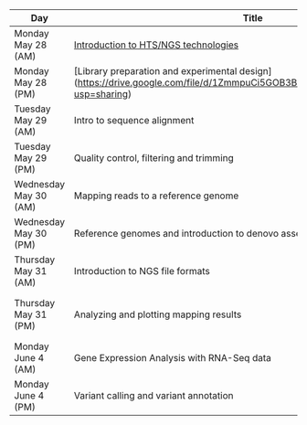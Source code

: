 

| Day | Title | Trainer |
| ------------- | ------------- |------------- |
| Monday May 28 (AM) | [Introduction to HTS/NGS technologies](https://drive.google.com/file/d/1KbKsfF7iB-QNRlTVCLOUFMize1fsdYOK/view?usp=sharing)|Ryan Edward|
| Monday May 28 (PM) | [Library preparation and experimental design] (https://drive.google.com/file/d/1ZmmpuCi5GOB3BaUU4fMt2f2KkuD8AQrY/view?usp=sharing) |Ryan Edward|
| Tuesday May 29 (AM) | Intro to sequence alignment|Laura Gardiner|
| Tuesday May 29 (PM) | Quality control, filtering and trimming |Amel Ghouila|
| Wednesday May 30 (AM) | Mapping reads to a reference genome|Laura Gardiner|
| Wednesday May 30 (PM) | Reference genomes and introduction to denovo assembly|Laura Gardiner|
| Thursday May 31 (AM) |Introduction to NGS file formats|Amel Ghouila|
| Thursday May 31 (PM) |Analyzing and plotting mapping results|Ryan Edward / Amel Ghouila|
| Monday June 4 (AM) | Gene Expression Analysis with RNA-Seq data|Jemima Brinton|
| Monday June 4 (PM) | Variant calling and variant annotation|Jemima Brinton|

